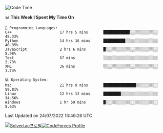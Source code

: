 
<!--START_SECTION:waka-->
![Code Time](http://img.shields.io/badge/Code%20Time-0%20secs-blue)

📊 **This Week I Spent My Time On** 

```text
💬 Programming Languages: 
C++                      17 hrs 5 mins       ████████████░░░░░░░░░░░░░   48.33% 
Python                   14 hrs 16 mins      ██████████░░░░░░░░░░░░░░░   40.35% 
JavaScript               2 hrs 6 mins        █░░░░░░░░░░░░░░░░░░░░░░░░   5.98% 
Text                     57 mins             ░░░░░░░░░░░░░░░░░░░░░░░░░   2.73% 
XML                      36 mins             ░░░░░░░░░░░░░░░░░░░░░░░░░   1.74%

💻 Operating System: 
Mac                      21 hrs 9 mins       ███████████████░░░░░░░░░░   59.81% 
Linux                    12 hrs 13 mins      ████████░░░░░░░░░░░░░░░░░   34.56% 
Windows                  1 hr 59 mins        █░░░░░░░░░░░░░░░░░░░░░░░░   5.63%

```


 Last Updated on 24/07/2022 13:46:26 UTC
<!--END_SECTION:waka-->
[![Solved.ac프로필](http://mazassumnida.wtf/api/generate_badge?boj=hckim96)](https://solved.ac/hckim96)[![CodeForces Profile](https://cf.leed.at?id=hckim96)](https://codeforces.com/profile/hckim96)
